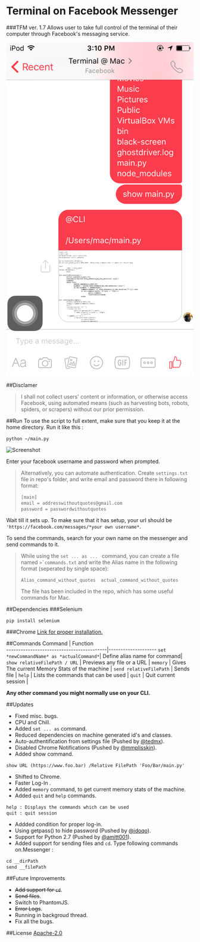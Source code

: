 # Terminal on Facebook Messenger 
###TFM ver. 1.7
Allows user to take full control of the terminal of their computer through Facebook's messaging service.

![Photo](Screenshots/IMG_2201.PNG)

##Disclamer

>I shall not collect users' content or information, or otherwise access Facebook, using automated means (such as harvesting bots, robots, spiders, or scrapers) without our prior permission.


##Run
To use the script to full extent, make sure that you keep it at the home directory.
Run it like this :
```
python ~/main.py
```
![Screenshot](Screenshots/Screenshot1.png)

Enter your facebook username and password when prompted. 

> Alternatively, you can automate authentication. Create ```settings.txt``` file in repo's folder, and write email and password there in following format:
> ```
> [main]
> email = addresswithoutquotes@gmail.com
> password = passwordwithoutquotes
> ```

Wait till it sets up. To make sure that it has setup, your url should be ```'https://facebook.com/messages/*your own username*```.

To send the commands, search for your own name on the messenger and send commands to it.

>While using the ```set ... as ... ``` command, you can create a file named ``>`commands.txt`` and write the Alias name in the following format (seperated by single space):
>```
>Alias_command_without_quotes  actual_command_without_quotes
>```
>The file has been included in the repo, which has some useful commands for Mac.

##Dependencies 
###Selenium
```
pip install selenium
```
###Chrome
[Link for proper installation.](https://stackoverflow.com/questions/8255929/running-webdriver-chrome-with-selenium)

##Commands
 Command                                  | Function           
------------------------------------------|--------------------
 ```set *newCommandName* as *actualCommand*```| Define alias name for command|
 ```show relativeFilePath / URL```        | Previews any file or a URL |
 ```memory```      | Gives The current Memory Stats of the machine      |
 ```send relativeFilePath``` | Sends file     |
 ```help``` | Lists the commands that can be used |
 ```quit``` | Quit current session |

**Any other command you might normally use on your CLI.**

##Updates
 - Fixed misc. bugs. 
 - CPU and Chill.
 - Added ```set ... as``` command.
 - Reduced dependencies on machine generated id's and classes.
 -  Auto-authentification from settings file (Pushed by [@tedmx](https://github.com/tedmx)).
 - Disabled Chrome Notifications (Pushed by [@mmplisskin](https://github.com/mmplisskin)).
 - Added show command.

 ```
 show URL (https://www.foo.bar) /Relative FilePath 'Foo/Bar/main.py'
 ```

 - Shifted to Chrome.
 - Faster Log-In .
 - Added ```memory``` command, to get current memory stats of the machine.
 - Added ```quit``` and ```help``` commands.

 ```
 help : Displays the commands which can be used
 quit : quit session
 ```
 - Addded condition for proper log-in.
 - Using getpass() to hide password (Pushed by [@idoqo](https://github.com/idoqo)).
 - Support for Python 2.7 (Pushed by [@amitt001](https://github.com/amitt001)).
 - Added support for sending files and ```cd```. Type following commands on.Messenger :

```
cd __dirPath
send __filePath
```

##Future Improvements
- ~~Add support for ```cd```~~.
- ~~Send files~~.
- Switch to PhantomJS.
- ~~Error Logs~~.
- Running in backgroud thread.
- Fix all the bugs.

##License
[Apache-2.0](https://opensource.org/licenses/Apache-2.0)
